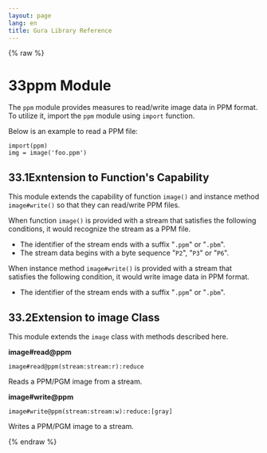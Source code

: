 ```yaml
---
layout: page
lang: en
title: Gura Library Reference
---
```


{% raw %}
<h1><span class="caption-index-1">33</span><a name="anchor-33"></a>ppm Module</h1>
<p>
The <code>ppm</code> module provides measures to read/write image data in PPM format. To utilize it, import the <code>ppm</code> module using <code>import</code> function.
</p>
<p>
Below is an example to read a PPM file:
</p>
<pre><code>import(ppm)
img = image('foo.ppm')
</code></pre>
<h2><span class="caption-index-2">33.1</span><a name="anchor-33-1"></a>Exntension to Function's Capability</h2>
<p>
This module extends the capability of function <code>image()</code> and instance method <code>image#write()</code> so that they can read/write PPM files.
</p>
<p>
When function <code>image()</code> is provided with a stream that satisfies the following conditions, it would recognize the stream as a PPM file.
</p>
<ul>
<li>The identifier of the stream ends with a suffix "<code>.ppm</code>" or "<code>.pbm</code>".</li>
<li>The stream data begins with a byte sequence "<code>P2</code>", "<code>P3</code>" or "<code>P6</code>".</li>
</ul>
<p>
When instance method <code>image#write()</code> is provided with a stream that satisfies the following condition, it would write image data in PPM format.
</p>
<ul>
<li>The identifier of the stream ends with a suffix "<code>.ppm</code>" or "<code>.pbm</code>".</li>
</ul>
<h2><span class="caption-index-2">33.2</span><a name="anchor-33-2"></a>Extension to image Class</h2>
<p>
This module extends the <code>image</code> class with methods described here.
</p>
<p>
<strong>image#read@ppm</strong>
</p>
<p>
<code>image#read@ppm(stream:stream:r):reduce</code>
</p>
<p>
Reads a PPM/PGM image from a stream.
</p>
<p>
<strong>image#write@ppm</strong>
</p>
<p>
<code>image#write@ppm(stream:stream:w):reduce:[gray]</code>
</p>
<p>
Writes a PPM/PGM image to a stream.
</p>
<p />

{% endraw %}

